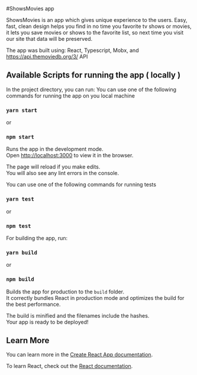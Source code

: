 #ShowsMovies app

ShowsMovies is an app which gives unique experience to the users. Easy, fast, clean design helps you find in no time you favorite tv shows or movies, it lets you save movies or shows to the favorite list, so next time you visit our site that data will be preserved.

The app was built using:
React, Typescript, Mobx, and https://api.themoviedb.org/3/ API

## Available Scripts for running the app ( locally )

In the project directory, you can run:
You can use one of the following commands for running the app on you local machine

### `yarn start`

or

### `npm start`

Runs the app in the development mode.\
Open [http://localhost:3000](http://localhost:3000) to view it in the browser.

The page will reload if you make edits.\
You will also see any lint errors in the console.

You can use one of the following commands for running tests

### `yarn test`

or

### `npm test`

For building the app, run:

### `yarn build`

or

### `npm build`

Builds the app for production to the `build` folder.\
It correctly bundles React in production mode and optimizes the build for the best performance.

The build is minified and the filenames include the hashes.\
Your app is ready to be deployed!

## Learn More

You can learn more in the [Create React App documentation](https://facebook.github.io/create-react-app/docs/getting-started).

To learn React, check out the [React documentation](https://reactjs.org/).
